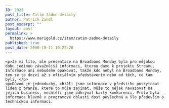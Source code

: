 ```yaml
---
ID: 2023
post_title: Zatím žádné detaily
author: Patrick Zandl
post_excerpt: ""
layout: post
permalink: >
  https://www.marigold.cz/item/zatim-zadne-detaily
published: true
post_date: 2006-10-11 10:25:20
---
```

	<p>Je mi líto, ale presentace na Broadband Monday byla pro nějakou dobu jedinou závažnější informaci, kterou dáme k projektu Streamu. Informace ani nebudeme opakovat, takže kdo nebyl na Broadband Monday, ten se to dozví až s oficiálním představením nebo od těch, co tam byli. </p>
	<p>Důvod je jednoduchý, chtěli jsme informace v předstihu poskytnout lidem z branže, které to může zajímat, může to nějak navazovat na jejich business, nechtěli jsme odkrývat karty konkurenci. Proto byla informace hlavně v programové oblasti dost povšechná a šlo především o technickou informaci.
</p>